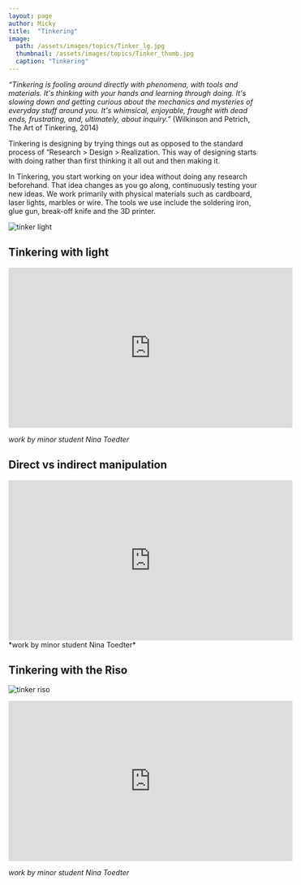 ```yaml
---
layout: page
author: Micky
title:  "Tinkering"
image: 
  path: /assets/images/topics/Tinker_lg.jpg
  thumbnail: /assets/images/topics/Tinker_thumb.jpg
  caption: "Tinkering"
---
```


*“Tinkering is fooling around directly with phenomena, with tools and materials. It's thinking with your hands and learning through doing. It's slowing down and getting curious about the mechanics and mysteries of everyday stuff around you. It's whimsical, enjoyable, fraught with dead ends, frustrating, and, ultimately, about inquiry.”*
(Wilkinson and Petrich, The Art of Tinkering, 2014)


Tinkering is designing by trying things out as opposed to the standard process of “Research > Design > Realization. This way of designing starts with doing rather than first thinking it all out and then making it.

In Tinkering, you start working on your idea without doing any research beforehand. That idea changes as you go along, continuously testing your new ideas. We work primarily with physical materials such as cardboard, laser lights, marbles or wire. The tools we use include the soldering iron, glue gun, break-off knife and the 3D printer.

![tinker light](../../assets/images/topics/tinker_light.jpg)

## Tinkering with light
<iframe width="560" height="315" src="https://www.youtube.com/embed/HkrdG6V18IA?si=9eu_Dgwe86MLlb-M" title="YouTube video player" frameborder="0" allow="accelerometer; autoplay; clipboard-write; encrypted-media; gyroscope; picture-in-picture; web-share" referrerpolicy="strict-origin-when-cross-origin" allowfullscreen></iframe>

*work by minor student Nina Toedter* 


## Direct vs indirect manipulation
<iframe width="560" height="315" src="https://www.youtube.com/embed/mieK7MRrVYk?si=9TxAxjc--7gpWYDt" title="YouTube video player" frameborder="0" allow="accelerometer; autoplay; clipboard-write; encrypted-media; gyroscope; picture-in-picture; web-share" referrerpolicy="strict-origin-when-cross-origin" allowfullscreen></iframe>
*work by minor student Nina Toedter* 




## Tinkering with the Riso

![tinker riso](../../assets/images/topics/tinker_riso.jpg)

<iframe width="560" height="315" src="https://www.youtube.com/embed/MWM73uIZyFU?si=zQ7-SSm1U_Vy4EEU" title="YouTube video player" frameborder="0" allow="accelerometer; autoplay; clipboard-write; encrypted-media; gyroscope; picture-in-picture; web-share" referrerpolicy="strict-origin-when-cross-origin" allowfullscreen></iframe>

*work by minor student Nina Toedter* 